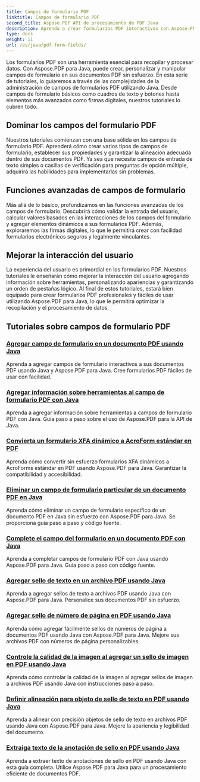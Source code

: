```yaml
---
title: Campos de formulario PDF
linktitle: Campos de formulario PDF
second_title: Aspose.PDF API de procesamiento de PDF Java
description: Aprenda a crear formularios PDF interactivos con Aspose.PDF para Java. Tutoriales completos para la manipulación eficiente de campos de formulario.
type: docs
weight: 11
url: /es/java/pdf-form-fields/
---
```


Los formularios PDF son una herramienta esencial para recopilar y procesar datos. Con Aspose.PDF para Java, puede crear, personalizar y manipular campos de formulario en sus documentos PDF sin esfuerzo. En esta serie de tutoriales, lo guiaremos a través de las complejidades de la administración de campos de formularios PDF utilizando Java. Desde campos de formulario básicos como cuadros de texto y botones hasta elementos más avanzados como firmas digitales, nuestros tutoriales lo cubren todo.

## Dominar los campos del formulario PDF

Nuestros tutoriales comienzan con una base sólida en los campos de formulario PDF. Aprenderá cómo crear varios tipos de campos de formulario, establecer sus propiedades y garantizar la alineación adecuada dentro de sus documentos PDF. Ya sea que necesite campos de entrada de texto simples o casillas de verificación para preguntas de opción múltiple, adquirirá las habilidades para implementarlas sin problemas.

## Funciones avanzadas de campos de formulario

Más allá de lo básico, profundizamos en las funciones avanzadas de los campos de formulario. Descubrirá cómo validar la entrada del usuario, calcular valores basados en las interacciones de los campos del formulario y agregar elementos dinámicos a sus formularios PDF. Además, exploraremos las firmas digitales, lo que le permitirá crear con facilidad formularios electrónicos seguros y legalmente vinculantes.

## Mejorar la interacción del usuario

La experiencia del usuario es primordial en los formularios PDF. Nuestros tutoriales le enseñarán cómo mejorar la interacción del usuario agregando información sobre herramientas, personalizando apariencias y garantizando un orden de pestañas lógico. Al final de estos tutoriales, estará bien equipado para crear formularios PDF profesionales y fáciles de usar utilizando Aspose.PDF para Java, lo que le permitirá optimizar la recopilación y el procesamiento de datos.

## Tutoriales sobre campos de formulario PDF
### [Agregar campo de formulario en un documento PDF usando Java](./add-form-field-in-pdf-document-using-java/)
Aprenda a agregar campos de formulario interactivos a sus documentos PDF usando Java y Aspose.PDF para Java. Cree formularios PDF fáciles de usar con facilidad.
### [Agregar información sobre herramientas al campo de formulario PDF con Java](./add-tooltip-to-pdf-form-field-with-java/)
Aprenda a agregar información sobre herramientas a campos de formulario PDF con Java. Guía paso a paso sobre el uso de Aspose.PDF para la API de Java.
### [Convierta un formulario XFA dinámico a AcroForm estándar en PDF](./convert-dynamic-xfa-form-to-standard-acroform-in-pdf/)
Aprenda cómo convertir sin esfuerzo formularios XFA dinámicos a AcroForms estándar en PDF usando Aspose.PDF para Java. Garantizar la compatibilidad y accesibilidad.
### [Eliminar un campo de formulario particular de un documento PDF en Java](./delete-particular-form-field-from-pdf-document-in-java/)
Aprenda cómo eliminar un campo de formulario específico de un documento PDF en Java sin esfuerzo con Aspose.PDF para Java. Se proporciona guía paso a paso y código fuente.
### [Complete el campo del formulario en un documento PDF con Java](./fill-form-field-in-pdf-document-with-java/)
Aprenda a completar campos de formulario PDF con Java usando Aspose.PDF para Java. Guía paso a paso con código fuente.
### [Agregar sello de texto en un archivo PDF usando Java](./adding-text-stamp-in-pdf-file-using-java/)
Aprenda a agregar sellos de texto a archivos PDF usando Java con Aspose.PDF para Java. Personalice sus documentos PDF sin esfuerzo.
### [Agregar sello de número de página en PDF usando Java](./add-page-number-stamp-in-pdf-using-java/)
Aprenda cómo agregar fácilmente sellos de números de página a documentos PDF usando Java con Aspose.PDF para Java. Mejore sus archivos PDF con números de página personalizables.
### [Controle la calidad de la imagen al agregar un sello de imagen en PDF usando Java](./control-image-quality-when-adding-image-stamp-in-pdf-using-java/)
Aprenda cómo controlar la calidad de la imagen al agregar sellos de imagen a archivos PDF usando Java con instrucciones paso a paso.
### [Definir alineación para objeto de sello de texto en PDF usando Java](./define-alignment-for-text-stamp-object-in-pdf-using-java/)
Aprenda a alinear con precisión objetos de sello de texto en archivos PDF usando Java con Aspose.PDF para Java. Mejore la apariencia y legibilidad del documento.
### [Extraiga texto de la anotación de sello en PDF usando Java](./extract-text-from-stamp-annotation-in-pdf-using-java/)
Aprenda a extraer texto de anotaciones de sello en PDF usando Java con esta guía completa. Utilice Aspose.PDF para Java para un procesamiento eficiente de documentos PDF.
